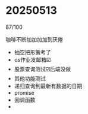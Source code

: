 # 20250513

87/100

咖啡不断加加加加到厌倦

- 抽空把形策考了
- os作业发邮箱☑️
- 股票查询测试☑️后端没做
- 其他功能测试
- 递归查询到最新有数据的日期
- promise
- 回调函数
- 